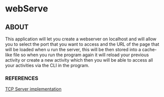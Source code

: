 # webServe
## ABOUT
This application will let you create a webserver on localhost and will allow you to select the port that you want to access and the URL of the page that will be loaded when u run the server, this will be then stored into a cache-like file so when you run the program again it will reload your previous activity or create a new activity which then you will be able to access all your activities via the CLI in the program.


### REFERENCES
[TCP Server implementation](https://doc.rust-lang.org/book/ch20-01-single-threaded.html)
